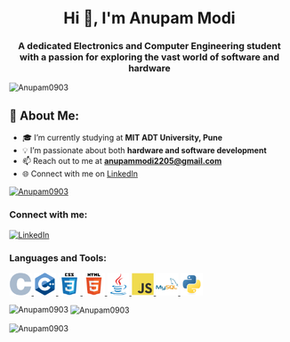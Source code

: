 <h1 align="center">Hi 👋, I'm Anupam Modi</h1>
<h3 align="center">A dedicated Electronics and Computer Engineering student with a passion for exploring the vast world of software and hardware</h3>

<p align="left"> <img src="https://komarev.com/ghpvc/?username=Anupam0903&label=Profile%20views&color=0e75b6&style=flat" alt="Anupam0903" /> </p>

## 💫 About Me:
- 🎓 I’m currently studying at **MIT ADT University, Pune**
- 💡 I’m passionate about both **hardware and software development**
- 📫 Reach out to me at **anupammodi2205@gmail.com**
- 🌐 Connect with me on [LinkedIn](https://www.linkedin.com/in/anupam-modi-513b5a259)

<p align="left"> <a href="https://github.com/ryo-ma/github-profile-trophy"><img src="https://github-profile-trophy.vercel.app/?username=Anupam0903" alt="Anupam0903" /></a> </p>

<h3 align="left">Connect with me:</h3>
<p align="left">
<a href="https://www.linkedin.com/in/anupam-modi-513b5a259" target="blank">
  <img align="center" src="https://raw.githubusercontent.com/rahuldkjain/github-profile-readme-generator/master/src/images/icons/Social/linked-in-alt.svg" alt="LinkedIn" height="30" width="40" />
</a>
</p>

<h3 align="left">Languages and Tools:</h3>
<p align="left">
  <a href="https://www.cprogramming.com/" target="_blank" rel="noreferrer">
    <img src="https://raw.githubusercontent.com/devicons/devicon/master/icons/c/c-original.svg" alt="C" width="40" height="40"/>
  </a>
  <a href="https://www.w3schools.com/cpp/" target="_blank" rel="noreferrer">
    <img src="https://raw.githubusercontent.com/devicons/devicon/master/icons/cplusplus/cplusplus-original.svg" alt="C++" width="40" height="40"/>
  </a>
  <a href="https://www.w3schools.com/css/" target="_blank" rel="noreferrer">
    <img src="https://raw.githubusercontent.com/devicons/devicon/master/icons/css3/css3-original-wordmark.svg" alt="CSS3" width="40" height="40"/>
  </a>
  <a href="https://www.w3.org/html/" target="_blank" rel="noreferrer">
    <img src="https://raw.githubusercontent.com/devicons/devicon/master/icons/html5/html5-original-wordmark.svg" alt="HTML5" width="40" height="40"/>
  </a>
  <a href="https://www.java.com" target="_blank" rel="noreferrer">
    <img src="https://raw.githubusercontent.com/devicons/devicon/master/icons/java/java-original.svg" alt="Java" width="40" height="40"/>
  </a>
  <a href="https://developer.mozilla.org/en-US/docs/Web/JavaScript" target="_blank" rel="noreferrer">
    <img src="https://raw.githubusercontent.com/devicons/devicon/master/icons/javascript/javascript-original.svg" alt="JavaScript" width="40" height="40"/>
  </a>
  <a href="https://www.mysql.com/" target="_blank" rel="noreferrer">
    <img src="https://raw.githubusercontent.com/devicons/devicon/master/icons/mysql/mysql-original-wordmark.svg" alt="MySQL" width="40" height="40"/>
  </a>
  <a href="https://www.python.org" target="_blank" rel="noreferrer">
    <img src="https://raw.githubusercontent.com/devicons/devicon/master/icons/python/python-original.svg" alt="Python" width="40" height="40"/>
  </a>
</p>

<p><img align="left" src="https://github-readme-stats.vercel.app/api/top-langs?username=Anupam0903&show_icons=true&locale=en&layout=compact" alt="Anupam0903" /></p>

<p>&nbsp;<img align="center" src="https://github-readme-stats.vercel.app/api?username=Anupam0903&show_icons=true&locale=en" alt="Anupam0903" /></p>

<p><img align="center" src="https://github-readme-streak-stats.herokuapp.com/?user=Anupam0903&" alt="Anupam0903" /></p>